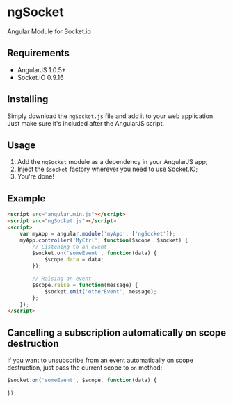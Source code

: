 # ngSocket

Angular Module for Socket.io

## Requirements

 - AngularJS 1.0.5+
 - Socket.IO 0.9.16

## Installing

Simply download the `ngSocket.js` file and add it to your web application. Just make sure it's included after the AngularJS script.

## Usage

 1. Add the `ngSocket` module as a dependency in your AngularJS app;
 2. Inject the `$socket` factory wherever you need to use Socket.IO;
 3. You're done!

## Example
```html
<script src="angular.min.js"></script>
<script src="ngSocket.js"></script>
<script>
    var myApp = angular.module('myApp', ['ngSocket']);
    myApp.controller('MyCtrl', function($scope, $socket) {
        // Listening to an event
        $socket.on('someEvent', function(data) {
            $scope.data = data;
        });

        // Raising an event
        $scope.raise = function(message) {            
            $socket.emit('otherEvent', message);
        };
    });
</script>
``` 
## Cancelling a subscription automatically on scope destruction

If you want to unsubscribe from an event automatically on scope destruction, just pass the current scope to `on` method:

```javascript
$socket.on('someEvent', $scope, function(data) { 
... 
});
```
